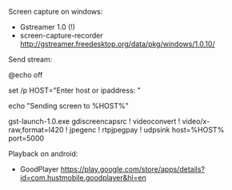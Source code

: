 
Screen capture on windows:
* Gstreamer 1.0 (!)
* screen-capture-recorder http://gstreamer.freedesktop.org/data/pkg/windows/1.0.10/

Send stream:

  @echo off
  
  set /p HOST="Enter host or ipaddress: "
  
  echo "Sending screen to %HOST%"
  
  gst-launch-1.0.exe gdiscreencapsrc ! videoconvert ! video/x-raw,format=I420 ! jpegenc ! rtpjpegpay ! udpsink host=%HOST% port=5000


Playback on android:
* GoodPlayer https://play.google.com/store/apps/details?id=com.hustmobile.goodplayer&hl=en
